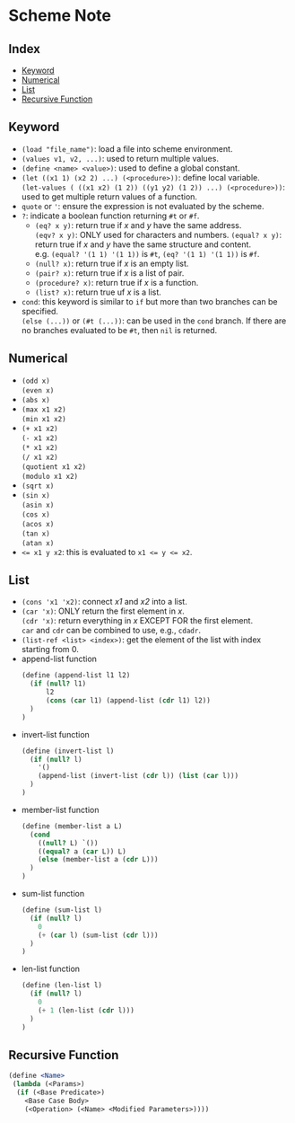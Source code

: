 # Scheme Note

## Index
* [Keyword](#Keyword)
* [Numerical](#Numerical)
* [List](#List)
* [Recursive Function](#Recursive-Function)

## Keyword
* `(load "file_name")`: load a file into scheme environment.
* `(values v1, v2, ...)`: used to return multiple values.
* `(define <name> <value>)`: used to define a global constant.
* `(let ((x1 1) (x2 2) ...) (<procedure>))`: define local variable. </br>
  `(let-values ( ((x1 x2) (1 2)) ((y1 y2) (1 2)) ...) (<procedure>))`: used to get multiple return values of a function.
* `quote` or `'`: ensure the expression is not evaluated by the scheme.
* `?`: indicate a boolean function returning `#t` or `#f`.
    * `(eq? x y)`: return true if *x* and *y* have the same address. </br>
      `(eqv? x y)`: ONLY used for characters and numbers.
      `(equal? x y)`: return true if *x* and *y* have the same structure and content. </br>
      e.g. `(equal? '(1 1) '(1 1))` is `#t`, `(eq? '(1 1) '(1 1))` is `#f`.
    * `(null? x)`: return true if *x* is an empty list.
    * `(pair? x)`: return true if *x* is a list of pair.
    * `(procedure? x)`: return true if *x* is a function.
    * `(list? x)`: return true uf *x* is a list.
* `cond`: this keyword is similar to `if` but more than two branches can be specified. </br>
  `(else (...))` or `(#t (...))`: can be used in the `cond` branch.
  If there are no branches evaluated to be `#t`, then `nil` is returned.

## Numerical
* `(odd x)` </br>
  `(even x)`
* `(abs x)` 
* `(max x1 x2)` </br>
  `(min x1 x2)`
* `(+ x1 x2)` </br>
  `(- x1 x2)` </br>
  `(* x1 x2)` </br>
  `(/ x1 x2)` </br>
  `(quotient x1 x2)` </br>
  `(modulo x1 x2)`
* `(sqrt x)` </br>
* `(sin x)` </br>
  `(asin x)` </br>
  `(cos x)` </br>
  `(acos x)` </br>
  `(tan x)` </br>
  `(atan x)`
* `<= x1 y x2`: this is evaluated to `x1 <= y <= x2`.

## List
* `(cons 'x1 'x2)`: connect *x1* and *x2* into a list.
* `(car 'x)`: ONLY return the first element in *x*. </br>
  `(cdr 'x)`: return everything in *x* EXCEPT FOR the first element. </br>
  `car` and `cdr` can be combined to use, e.g., `cdadr`.
* `(list-ref <list> <index>)`: get the element of the list with index starting from 0.
* append-list function
  ```scheme
  (define (append-list l1 l2)
    (if (null? l1) 
        l2
        (cons (car l1) (append-list (cdr l1) l2))
    )
  )
  ```
* invert-list function
  ```scheme
  (define (invert-list l)
    (if (null? l)
      '()
      (append-list (invert-list (cdr l)) (list (car l)))
    )
  )
  ```
* member-list function
  ```scheme
  (define (member-list a L)
    (cond 
      ((null? L) `())
      ((equal? a (car L)) L)
      (else (member-list a (cdr L)))
    )
  )
  ```
* sum-list function
  ```scheme
  (define (sum-list l)
    (if (null? l)
      0
      (+ (car l) (sum-list (cdr l)))
    )
  )
  ```
* len-list function
  ```scheme
  (define (len-list l)
    (if (null? l)
      0
      (+ 1 (len-list (cdr l)))
    )
  )
  ```

## Recursive Function
```scheme
(define <Name>
 (lambda (<Params>)
  (if (<Base Predicate>)
    <Base Case Body>
    (<Operation> (<Name> <Modified Parameters>))))
```